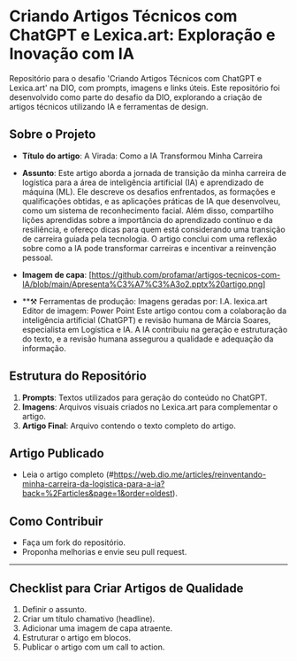 # Criando Artigos Técnicos com ChatGPT e Lexica.art: Exploração e Inovação com IA

Repositório para o desafio 'Criando Artigos Técnicos com ChatGPT e Lexica.art' na DIO, com prompts, imagens e links úteis.
Este repositório foi desenvolvido como parte do desafio da DIO, explorando a criação de artigos técnicos utilizando IA e ferramentas de design.

## **Sobre o Projeto**
- **Título do artigo**: A Virada: Como a IA Transformou Minha Carreira

- **Assunto**: Este artigo aborda a jornada de transição da minha carreira de logística para a área de inteligência artificial (IA) e aprendizado de máquina (ML). Ele descreve os desafios enfrentados, as formações e qualificações obtidas, e as aplicações práticas de IA que desenvolveu, como um sistema de reconhecimento facial. Além disso,  compartilho lições aprendidas sobre a importância do aprendizado contínuo e da resiliência, e ofereço dicas para quem está considerando uma transição de carreira guiada pela tecnologia. O artigo conclui com uma reflexão sobre como a IA pode transformar carreiras e incentivar a reinvenção pessoal.
 
- **Imagem de capa**: [https://github.com/profamar/artigos-tecnicos-com-IA/blob/main/Apresenta%C3%A7%C3%A3o2.pptx%20artigo.png]
 
- **⚒️ Ferramentas de produção:
Imagens geradas por: I.A. lexica.art
Editor de imagem: Power Point
Este artigo contou com a colaboração da inteligência artificial (ChatGPT) e revisão humana de Márcia Soares, especialista em Logística e IA.
A IA contribuiu na geração e estruturação do texto, e a revisão humana assegurou a qualidade e adequação da informação.

## **Estrutura do Repositório**
1. **Prompts**: Textos utilizados para geração do conteúdo no ChatGPT.
2. **Imagens**: Arquivos visuais criados no Lexica.art para complementar o artigo.
3. **Artigo Final**: Arquivo contendo o texto completo do artigo.

## **Artigo Publicado**
- Leia o artigo completo (#https://web.dio.me/articles/reinventando-minha-carreira-da-logistica-para-a-ia?back=%2Farticles&page=1&order=oldest).

## **Como Contribuir**
- Faça um fork do repositório.
- Proponha melhorias e envie seu pull request.

---

## **Checklist para Criar Artigos de Qualidade**
1. Definir o assunto.
2. Criar um título chamativo (headline).
3. Adicionar uma imagem de capa atraente.
4. Estruturar o artigo em blocos.
5. Publicar o artigo com um call to action.


